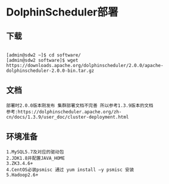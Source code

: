 # DolphinScheduler部署

## 下载
```shell

[admin@sdw2 ~]$ cd software/
[admin@sdw2 software]$ wget https://downloads.apache.org/dolphinscheduler/2.0.0/apache-dolphinscheduler-2.0.0-bin.tar.gz

```

## 文档
```
部署时2.0.0版本刚发布 集群部署文档不完善 所以参考1.3.9版本的文档
参考:https://dolphinscheduler.apache.org/zh-cn/docs/1.3.9/user_doc/cluster-deployment.html
```

## 环境准备
```aidl
1.MySQL5.7及对应的驱动包
2.JDK1.8并配置JAVA_HOME
3.ZK3.4.6+
4.CentOS必装psmisc 通过 yum install –y psmisc 安装
5.Hadoop2.6+
```